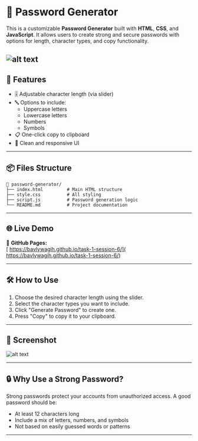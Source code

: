 
# 🔐 Password Generator

This is a customizable **Password Generator** built with **HTML**, **CSS**, and **JavaScript**. It allows users to create strong and secure passwords with options for length, character types, and copy functionality.

![alt text](image.png)
---

## 🚀 Features

- 🎚️ Adjustable character length (via slider)
- 🔤 Options to include:
  - Uppercase letters
  - Lowercase letters
  - Numbers
  - Symbols
- 📋 One-click copy to clipboard
- 🌈 Clean and responsive UI

---

## 📦 Files Structure

```
📁 password-generator/
├── index.html         # Main HTML structure
├── style.css          # All styling
├── script.js          # Password generation logic
└── README.md          # Project documentation
```

---

## 🌐 Live Demo

🔗 **GitHub Pages:**  
[ https://bavlywagih.github.io/task-1-session-6/]( https://bavlywagih.github.io/task-1-session-6/)

---

## 🛠️ How to Use

1. Choose the desired character length using the slider.
2. Select the character types you want to include.
3. Click "Generate Password" to create one.
4. Press "Copy" to copy it to your clipboard.

---

## 📸 Screenshot

![alt text](image.png)

---

## 🔒 Why Use a Strong Password?

Strong passwords protect your accounts from unauthorized access. A good password should be:
- At least 12 characters long
- Include a mix of letters, numbers, and symbols
- Not based on easily guessed words or patterns

---





